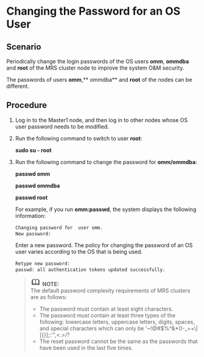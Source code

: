 # Changing the Password for an OS User<a name="EN-US_TOPIC_0221415054"></a>

## Scenario<a name="section15950303103032"></a>

Periodically change the login passwords of the OS users  **omm**,  **ommdba**  and  **root**  of the MRS cluster node to improve the system O&M security.

The passwords of users  **omm**,** ommdba**  and  **root**  of the nodes can be different.

## Procedure<a name="section26299005103047"></a>

1.  Log in to the Master1 node, and then log in to other nodes whose OS user password needs to be modified.
2.  Run the following command to switch to user  **root**:

    **sudo su - root**

3.  Run the following command to change the password for  **omm/ommdba**:

    **passwd omm**

    **passwd ommdba**

    **passwd root**

    For example, if you run  **omm:passwd**, the system displays the following information:

    ```
    Changing password for  user omm.
    New password:
    ```

    Enter a new password. The policy for changing the password of an OS user varies according to the OS that is being used.

    ```
    Retype new password:
    passwd: all authentication tokens updated successfully.
    ```

    >![](public_sys-resources/icon-note.gif) **NOTE:**   
    >The default password complexity requirements of MRS clusters are as follows:  
    >-   The password must contain at least eight characters.  
    >-   The password must contain at least three types of the following: lowercase letters, uppercase letters, digits, spaces, and special characters which can only be '\~!@\#$%^&\*\(\)-\_=+\\|\[\{\}\];:'",<.\>/?  
    >-   The reset password cannot be the same as the passwords that have been used in the last five times.  


